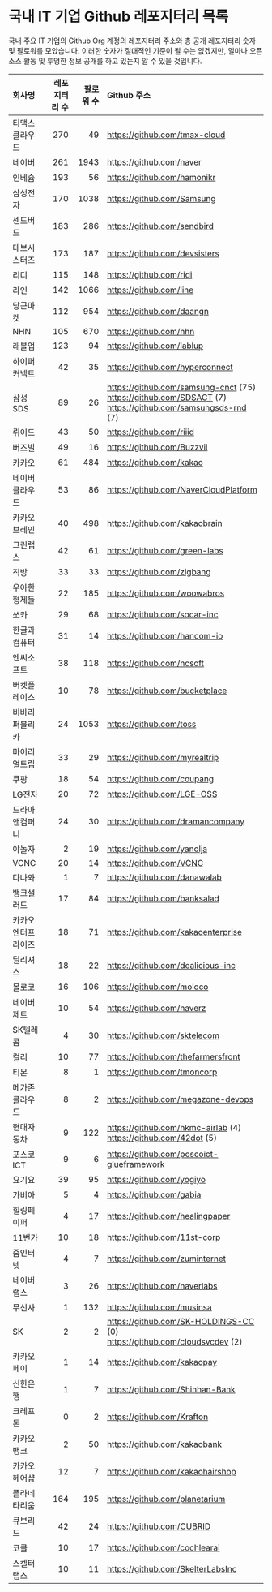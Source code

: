 # 국내 IT 기업 Github 레포지터리 목록
국내 주요 IT 기업의 Github Org 계정의 레포지터리 주소와 총 공개 레포지터리 숫자 및 팔로워를 모았습니다. 이러한 숫자가 절대적인 기준이 될 수는 없겠지만, 얼마나 오픈 소스 활동 및 투명한 정보 공개를 하고 있는지 알 수 있을 것입니다.

<!-- MARKDOWN_TABLE(GITHUB): START -->

| **회사명** | **레포지터리 수** | **팔로워 수** | **Github 주소** |
|:---|---:|---:|:---|
| 티맥스클라우드 | 270 | 49 | https://github.com/tmax-cloud |
| 네이버 | 261 | 1943 | https://github.com/naver |
| 인베슘 | 193 | 56 | https://github.com/hamonikr |
| 삼성전자 | 170 | 1038 | https://github.com/Samsung |
| 센드버드 | 183 | 286 | https://github.com/sendbird |
| 데브시스터즈 | 173 | 187 | https://github.com/devsisters |
| 리디 | 115 | 148 | https://github.com/ridi |
| 라인 | 142 | 1066 | https://github.com/line |
| 당근마켓 | 112 | 954 | https://github.com/daangn |
| NHN | 105 | 670 | https://github.com/nhn |
| 래블업 | 123 | 94 | https://github.com/lablup |
| 하이퍼커넥트 | 42 | 35 | https://github.com/hyperconnect |
| 삼성SDS | 89 | 26 | https://github.com/samsung-cnct (75)<br />https://github.com/SDSACT (7)<br />https://github.com/samsungsds-rnd (7) |
| 뤼이드 | 43 | 50 | https://github.com/riiid |
| 버즈빌 | 49 | 16 | https://github.com/Buzzvil |
| 카카오 | 61 | 484 | https://github.com/kakao |
| 네이버클라우드 | 53 | 86 | https://github.com/NaverCloudPlatform |
| 카카오브레인 | 40 | 498 | https://github.com/kakaobrain |
| 그린랩스 | 42 | 61 | https://github.com/green-labs |
| 직방 | 33 | 33 | https://github.com/zigbang |
| 우아한형제들 | 22 | 185 | https://github.com/woowabros |
| 쏘카 | 29 | 68 | https://github.com/socar-inc |
| 한글과컴퓨터 | 31 | 14 | https://github.com/hancom-io |
| 엔씨소프트 | 38 | 118 | https://github.com/ncsoft |
| 버켓플레이스 | 10 | 78 | https://github.com/bucketplace |
| 비바리퍼블리카 | 24 | 1053 | https://github.com/toss |
| 마이리얼트립 | 33 | 29 | https://github.com/myrealtrip |
| 쿠팡 | 18 | 54 | https://github.com/coupang |
| LG전자 | 20 | 72 | https://github.com/LGE-OSS |
| 드라마앤컴퍼니 | 24 | 30 | https://github.com/dramancompany |
| 야놀자 | 2 | 19 | https://github.com/yanolja |
| VCNC | 20 | 14 | https://github.com/VCNC |
| 다나와 | 1 | 7 | https://github.com/danawalab |
| 뱅크샐러드 | 17 | 84 | https://github.com/banksalad |
| 카카오엔터프라이즈 | 18 | 71 | https://github.com/kakaoenterprise |
| 딜리셔스 | 18 | 22 | https://github.com/dealicious-inc |
| 몰로코 | 16 | 106 | https://github.com/moloco |
| 네이버제트 | 10 | 54 | https://github.com/naverz |
| SK텔레콤 | 4 | 30 | https://github.com/sktelecom |
| 컬리 | 10 | 77 | https://github.com/thefarmersfront |
| 티몬 | 8 | 1 | https://github.com/tmoncorp |
| 메가존클라우드 | 8 | 2 | https://github.com/megazone-devops |
| 현대자동차 | 9 | 122 | https://github.com/hkmc-airlab (4)<br />https://github.com/42dot (5) |
| 포스코ICT | 9 | 6 | https://github.com/poscoict-glueframework |
| 요기요 | 39 | 95 | https://github.com/yogiyo |
| 가비아 | 5 | 4 | https://github.com/gabia |
| 힐링페이퍼 | 4 | 17 | https://github.com/healingpaper |
| 11번가 | 10 | 18 | https://github.com/11st-corp |
| 줌인터넷 | 4 | 7 | https://github.com/zuminternet |
| 네이버랩스 | 3 | 26 | https://github.com/naverlabs |
| 무신사 | 1 | 132 | https://github.com/musinsa |
| SK | 2 | 2 | https://github.com/SK-HOLDINGS-CC (0)<br />https://github.com/cloudsvcdev (2) |
| 카카오페이 | 1 | 14 | https://github.com/kakaopay |
| 신한은행 | 1 | 7 | https://github.com/Shinhan-Bank |
| 크레프톤 | 0 | 2 | https://github.com/Krafton |
| 카카오뱅크 | 2 | 50 | https://github.com/kakaobank |
| 카카오헤어샵 | 12 | 7 | https://github.com/kakaohairshop |
| 플라네타리움 | 164 | 195 | https://github.com/planetarium |
| 큐브리드 | 42 | 24 | https://github.com/CUBRID |
| 코클 | 10 | 17 | https://github.com/cochlearai |
| 스켈터랩스 | 10 | 11 | https://github.com/SkelterLabsInc |

<!-- MARKDOWN_TABLE(GITHUB): END -->
